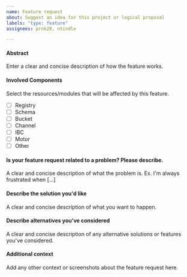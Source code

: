 ```yaml
---
name: Feature request
about: Suggest an idea for this project or logical proposal
labels: "type: feature"
assignees: prnk28, ntindle

---
```


#### Abstract
Enter a clear and concise description of how the feature works.

#### Involved Components
Select the resources/modules that will be affected by this feature.
- [ ] Registry
- [ ] Schema
- [ ] Bucket
- [ ] Channel
- [ ] IBC
- [ ] Motor
- [ ] Other

#### Is your feature request related to a problem? Please describe.
A clear and concise description of what the problem is. Ex. I'm always frustrated when [...]

#### Describe the solution you'd like
A clear and concise description of what you want to happen.

#### Describe alternatives you've considered
A clear and concise description of any alternative solutions or features you've considered.

#### Additional context
Add any other context or screenshots about the feature request here.
